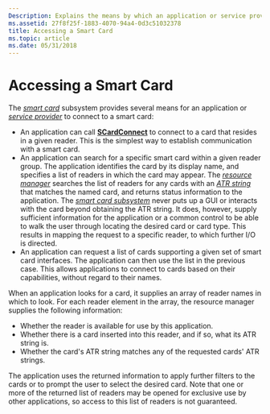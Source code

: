 ```yaml
---
Description: Explains the means by which an application or service provider can connect to a smart card by using the smart card subsystem.
ms.assetid: 27f8f25f-1883-4070-94a4-0d3c51032378
title: Accessing a Smart Card
ms.topic: article
ms.date: 05/31/2018
---
```


# Accessing a Smart Card

The [*smart card*](/windows/desktop/SecGloss/s-gly) subsystem provides several means for an application or [*service provider*](/windows/desktop/SecGloss/c-gly) to connect to a smart card:

-   An application can call [**SCardConnect**](/windows/desktop/api/Winscard/nf-winscard-scardconnecta) to connect to a card that resides in a given reader. This is the simplest way to establish communication with a smart card.
-   An application can search for a specific smart card within a given reader group. The application identifies the card by its display name, and specifies a list of readers in which the card may appear. The [*resource manager*](/windows/desktop/SecGloss/r-gly) searches the list of readers for any cards with an [*ATR string*](/windows/desktop/SecGloss/a-gly) that matches the named card, and returns status information to the application. The [*smart card subsystem*](/windows/desktop/SecGloss/s-gly) never puts up a GUI or interacts with the card beyond obtaining the ATR string. It does, however, supply sufficient information for the application or a common control to be able to walk the user through locating the desired card or card type. This results in mapping the request to a specific reader, to which further I/O is directed.
-   An application can request a list of cards supporting a given set of smart card interfaces. The application can then use the list in the previous case. This allows applications to connect to cards based on their capabilities, without regard to their names.

When an application looks for a card, it supplies an array of reader names in which to look. For each reader element in the array, the resource manager supplies the following information:

-   Whether the reader is available for use by this application.
-   Whether there is a card inserted into this reader, and if so, what its ATR string is.
-   Whether the card's ATR string matches any of the requested cards' ATR strings.

The application uses the returned information to apply further filters to the cards or to prompt the user to select the desired card. Note that one or more of the returned list of readers may be opened for exclusive use by other applications, so access to this list of readers is not guaranteed.

 

 